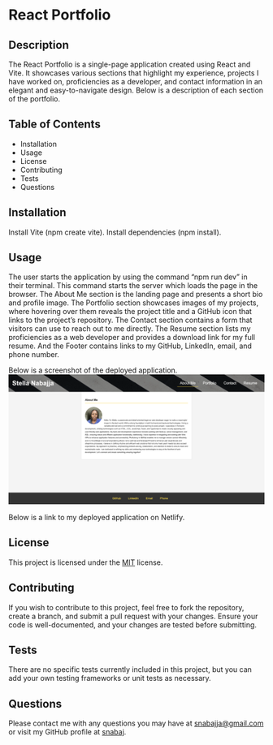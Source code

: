 # React Portfolio

## Description

The React Portfolio is a single-page application created using React and Vite. It showcases various sections that highlight my experience, projects I have worked on, proficiencies as a developer, and contact information in an elegant and easy-to-navigate design. Below is a description of each section of the portfolio.

## Table of Contents

- Installation
- Usage
- License
- Contributing
- Tests
- Questions

## Installation

Install Vite (npm create vite).
Install dependencies (npm install).

## Usage

The user starts the application by using the command “npm run dev” in their terminal. This command starts the server which loads the page in the browser. The About Me section is the landing page and presents a short bio and profile image. The Portfolio section showcases images of my projects, where hovering over them reveals the project title and a GitHub icon that links to the project’s repository. The Contact section contains a form that visitors can use to reach out to me directly. The Resume section lists my proficiencies as a web developer and provides a download link for my full resume. And the Footer contains links to my GitHub, LinkedIn, email, and phone number.

Below is a screenshot of the deployed application.
![Screenshot of React webpage](Develop/src/assets/images/react-portfolio2.png)

Below is a link to my deployed application on Netlify.

## License

This project is licensed under the [MIT](https://opensource.org/licenses/MIT) license.

## Contributing

If you wish to contribute to this project, feel free to fork the repository, create a branch, and submit a pull request with your changes. Ensure your code is well-documented, and your changes are tested before submitting.

## Tests

There are no specific tests currently included in this project, but you can add your own testing frameworks or unit tests as necessary.

## Questions

Please contact me with any questions you may have at [snabajja@gmail.com](mailto:snabajja@gmail.com) or visit my GitHub profile at [snabaj](https://github.com/snabaj).
